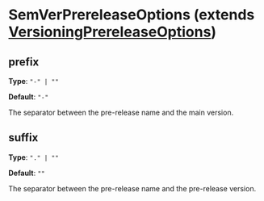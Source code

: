 # SemVerPrereleaseOptions (extends [VersioningPrereleaseOptions][])

## prefix

**Type**: `"-" | ""`

**Default**: `"-"`

The separator between the pre-release name and the main version.

## suffix

**Type**: `"." | ""`

**Default**: `""`

The separator between the pre-release name and the pre-release version.

[VersioningPrereleaseOptions]: ../../versioning/docs/VersioningPrereleaseOptions.md
